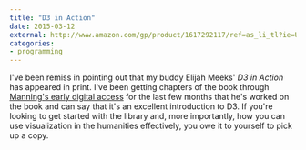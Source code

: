 ```yaml
---
title: "D3 in Action"
date: 2015-03-12
external: http://www.amazon.com/gp/product/1617292117/ref=as_li_tl?ie=UTF8&camp=1789&creative=390957&creativeASIN=1617292117&linkCode=as2&tag=jasohepp-20&linkId=UPYJDONHLQPWO2DM
categories:
- programming
---
```


I've been remiss in pointing out that my buddy Elijah Meeks' *D3 in
Action* has appeared in print. I've been getting chapters of the book
through [Manning's early digital access](http://manning.com/about/meap)
for the last few months that he's worked on the book and can say that
it's an excellent introduction to D3. If you're looking to get started
with the library and, more importantly, how you can use visualization in
the humanities effectively, you owe it to yourself to pick up a copy.
